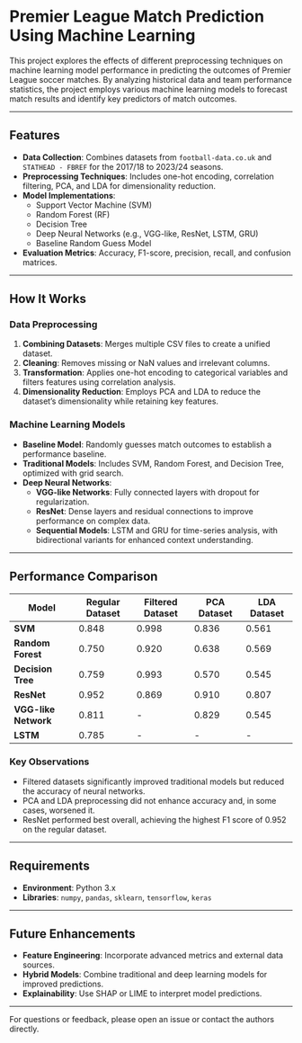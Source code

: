 # Premier League Match Prediction Using Machine Learning

This project explores the effects of different preprocessing techniques on machine learning model performance in predicting the outcomes of Premier League soccer matches. By analyzing historical data and team performance statistics, the project employs various machine learning models to forecast match results and identify key predictors of match outcomes.

---

## Features
- **Data Collection**: Combines datasets from `football-data.co.uk` and `STATHEAD - FBREF` for the 2017/18 to 2023/24 seasons.
- **Preprocessing Techniques**: Includes one-hot encoding, correlation filtering, PCA, and LDA for dimensionality reduction.
- **Model Implementations**:
  - Support Vector Machine (SVM)
  - Random Forest (RF)
  - Decision Tree
  - Deep Neural Networks (e.g., VGG-like, ResNet, LSTM, GRU)
  - Baseline Random Guess Model
- **Evaluation Metrics**: Accuracy, F1-score, precision, recall, and confusion matrices.

---

## How It Works
### Data Preprocessing
1. **Combining Datasets**: Merges multiple CSV files to create a unified dataset.
2. **Cleaning**: Removes missing or NaN values and irrelevant columns.
3. **Transformation**: Applies one-hot encoding to categorical variables and filters features using correlation analysis.
4. **Dimensionality Reduction**: Employs PCA and LDA to reduce the dataset’s dimensionality while retaining key features.

### Machine Learning Models
- **Baseline Model**: Randomly guesses match outcomes to establish a performance baseline.
- **Traditional Models**: Includes SVM, Random Forest, and Decision Tree, optimized with grid search.
- **Deep Neural Networks**:
  - **VGG-like Networks**: Fully connected layers with dropout for regularization.
  - **ResNet**: Dense layers and residual connections to improve performance on complex data.
  - **Sequential Models**: LSTM and GRU for time-series analysis, with bidirectional variants for enhanced context understanding.

---

## Performance Comparison
| Model                  | Regular Dataset | Filtered Dataset | PCA Dataset | LDA Dataset |
|------------------------|-----------------|------------------|-------------|-------------|
| **SVM**               | 0.848          | 0.998            | 0.836       | 0.561       |
| **Random Forest**     | 0.750          | 0.920            | 0.638       | 0.569       |
| **Decision Tree**     | 0.759          | 0.993            | 0.570       | 0.545       |
| **ResNet**            | 0.952          | 0.869            | 0.910       | 0.807       |
| **VGG-like Network**  | 0.811          | -                | 0.829       | 0.545       |
| **LSTM**              | 0.785          | -                | -           | -           |

### Key Observations
- Filtered datasets significantly improved traditional models but reduced the accuracy of neural networks.
- PCA and LDA preprocessing did not enhance accuracy and, in some cases, worsened it.
- ResNet performed best overall, achieving the highest F1 score of 0.952 on the regular dataset.

---

## Requirements
- **Environment**: Python 3.x
- **Libraries**: `numpy`, `pandas`, `sklearn`, `tensorflow`, `keras`

---

## Future Enhancements
- **Feature Engineering**: Incorporate advanced metrics and external data sources.
- **Hybrid Models**: Combine traditional and deep learning models for improved predictions.
- **Explainability**: Use SHAP or LIME to interpret model predictions.

---

For questions or feedback, please open an issue or contact the authors directly.
